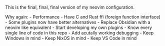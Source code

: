 This is the final, final, final version of my neovim configuration.

Why again:
    - Performance
    - Have C and Rust ffi (foreign function interface)
    - Some plugins now have better alternatives
    - Replace Obsidian with a neovim like equivalent
    - Start developing my own plugins
    - Know every single line of code in this repo
    - Add acutally working debugging
    - Keep Windows in mind
    - Keep NixOS in mind
    - Keep VS Code in mind
